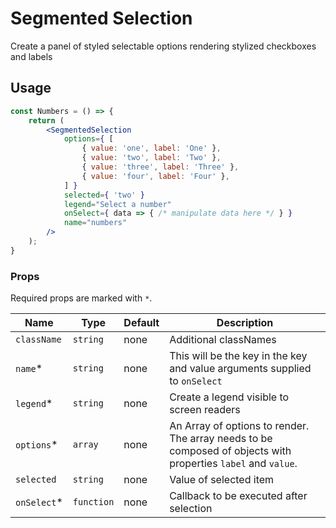 Segmented Selection
===

Create a panel of styled selectable options rendering stylized checkboxes and labels

## Usage

```jsx
const Numbers = () => {
	return (
		<SegmentedSelection
			options={ [
				{ value: 'one', label: 'One' },
				{ value: 'two', label: 'Two' },
				{ value: 'three', label: 'Three' },
				{ value: 'four', label: 'Four' },
			] }
			selected={ 'two' }
			legend="Select a number"
			onSelect={ data => { /* manipulate data here */ } }
			name="numbers"
		/>
	);
}
```

### Props

Required props are marked with `*`.

Name | Type | Default | Description
--- | --- | --- | ---
`className` | `string` | none | Additional classNames
`name`* | `string` | none | This will be the key in the key and value arguments supplied to `onSelect`
`legend`* | `string` | none | Create a legend visible to screen readers
`options`* | `array` | none | An Array of options to render. The array needs to be composed of objects with properties `label` and `value`.
`selected` | `string` | none | Value of selected item
`onSelect`* | `function` | none | Callback to be executed after selection
